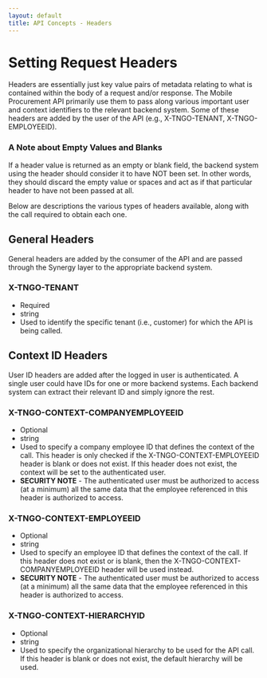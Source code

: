 ```yaml
---
layout: default
title: API Concepts - Headers 
---
```



# Setting Request Headers

Headers are essentially just key value pairs of metadata relating to what is contained within the body of a request and/or response. The Mobile Procurement API primarily use them to pass along various important user and context identifiers to the relevant backend system. Some of these headers are added by the user of the API (e.g., X-TNGO-TENANT, X-TNGO-EMPLOYEEID). 

### A Note about Empty Values and Blanks
If a header value is returned as an empty or blank field, the backend system using the header should consider it to have NOT been set. In other words, they should discard the empty value or spaces and act as if that particular header to have not been passed at all.

Below are descriptions the various types of headers available, along with the call required to obtain each one.

## General Headers

General headers are added by the consumer of the API and are passed through the Synergy layer to the appropriate backend system.

### X-TNGO-TENANT
* Required
* string
* Used to identify the specific tenant (i.e., customer) for which the API is being called.


## Context ID Headers
User ID headers are added after the logged in user is authenticated. A single user could have IDs for one or more backend systems. Each backend system can extract their relevant ID and simply ignore the rest. 

### X-TNGO-CONTEXT-COMPANYEMPLOYEEID

* Optional
* string
* Used to specify a company employee ID that defines the context of the call. This header is only checked if the X-TNGO-CONTEXT-EMPLOYEEID header is blank or does not exist. If this header does not exist, the context will be set to the authenticated user. 
* **SECURITY NOTE** - The authenticated user must be authorized to access (at a minimum) all the same data that the employee referenced in this header is authorized to access.

### X-TNGO-CONTEXT-EMPLOYEEID 
* Optional
* string
* Used to specify an employee ID that defines the context of the call. If this header does not exist or is blank, then the X-TNGO-CONTEXT-COMPANYEMPLOYEEID header will be used instead.
* **SECURITY NOTE** - The authenticated user must be authorized to access (at a minimum) all the same data that the employee referenced in this header is authorized to access.

### X-TNGO-CONTEXT-HIERARCHYID 

* Optional
* string
* Used to specify the organizational hierarchy to be used for the API call. If this header is blank or does not exist, the default hierarchy will be used.
